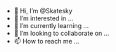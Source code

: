 - 👋 Hi, I’m @Skatesky
- 👀 I’m interested in ...
- 🌱 I’m currently learning ...
- 💞️ I’m looking to collaborate on ...
- 📫 How to reach me ...

<!---
Skatesky/Skatesky is a ✨ special ✨ repository because its `README.md` (this file) appears on your GitHub profile.
You can click the Preview link to take a look at your changes.
--->
